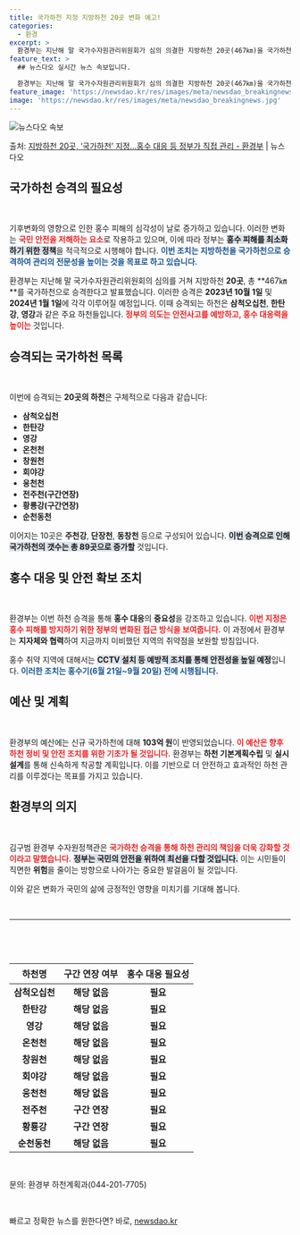 ```yaml
---
title: 국가하천 지정 지방하천 20곳 변화 예고!
categories:
  - 환경
excerpt: >
  환경부는 지난해 말 국가수자원관리위원회가 심의 의결한 지방하천 20곳(467㎞)을 국가하천으로 오는 8일 승…
feature_text: >
  ## 뉴스다오 실시간 뉴스 속보입니다.

  환경부는 지난해 말 국가수자원관리위원회가 심의 의결한 지방하천 20곳(467㎞)을 국가하천으로 오는 8일 승…
feature_image: 'https://newsdao.kr/res/images/meta/newsdao_breakingnews.jpg'
image: 'https://newsdao.kr/res/images/meta/newsdao_breakingnews.jpg'
---
```


![뉴스다오 속보](https://newsdao.kr/res/images/meta/newsdao_breakingnews.jpg)

<p>출처: <a href="https://newsdao.kr/3125" rel="dofollow">지방하천 20곳, ‘국가하천’ 지정…홍수 대응 등 정부가 직접 관리 - 환경부</a> | 뉴스다오</p>

<h2 data-ke-size="size26">국가하천 승격의 필요성</h2>

<p data-ke-size="size16">&nbsp;</p>

기후변화의 영향으로 인한 홍수 피해의 심각성이 날로 증가하고 있습니다. 이러한 변화는 <b><span style="color: #ee2323;">국민 안전을 저해하는 요소</span></b>로 작용하고 있으며, 이에 따라 정부는 <b><span style="background-color: #21538527;">홍수 피해를 최소화하기 위한 정책</span></b>을 적극적으로 시행해야 합니다. <b><span style="color: #1a5490;">이번 조치는 지방하천을 국가하천으로 승격하여 관리의 전문성을 높이는 것을 목표로 하고 있습니다.</span></b>

환경부는 지난해 말 국가수자원관리위원회의 심의를 거쳐 지방하천 **20곳**, 총 **467㎞**를 국가하천으로 승격한다고 발표했습니다. 이러한 승격은 **2023년 10월 1일** 및 **2024년 1월 1일**에 각각 이루어질 예정입니다. 이때 승격되는 하천은 <b>삼척오십천</b>, <b>한탄강</b>, <b>영강</b>과 같은 주요 하천들입니다. <b><span style="color: #ee2323;">정부의 의도는 안전사고를 예방하고, 홍수 대응력을 높이는</span></b> 것입니다.

<h2 data-ke-size="size26">승격되는 국가하천 목록</h2>

<p data-ke-size="size16">&nbsp;</p>

이번에 승격되는 **20곳의 하천**은 구체적으로 다음과 같습니다:

<ul>
    <li><b>삼척오십천</b></li>
    <li><b>한탄강</b></li>
    <li><b>영강</b></li>
    <li><b>온천천</b></li>
    <li><b>창원천</b></li>
    <li><b>회야강</b></li>
    <li><b>웅천천</b></li>
    <li><b>전주천(구간연장)</b></li>
    <li><b>황룡강(구간연장)</b></li>
    <li><b>순천동천</b></li>
</ul>

이어지는 10곳은 <b>주천강</b>, <b>단장천</b>, <b>동창천</b> 등으로 구성되어 있습니다. <b><span style="background-color: #21538527;">이번 승격으로 인해 국가하천의 갯수는 총 89곳으로 증가할</span></b> 것입니다. 

<h2 data-ke-size="size26">홍수 대응 및 안전 확보 조치</h2>

<p data-ke-size="size16">&nbsp;</p>

환경부는 이번 하천 승격을 통해 <b>홍수 대응</b>의 **중요성**을 강조하고 있습니다. <b><span style="color: #ee2323;">이번 지정은 홍수 피해를 방지하기 위한 정부의 변화된 접근 방식을 보여줍니다.</span></b> 이 과정에서 환경부는 **지자체와 협력**하여 지금까지 미비했던 지역의 취약점을 보완할 방침입니다. 

홍수 취약 지역에 대해서는 <b><span style="background-color: #21538527;">CCTV 설치 등 예방적 조치를 통해 안전성을 높일 예정</span></b>입니다. <b><span style="color: #1a5490;">이러한 조치는 홍수기(6월 21일~9월 20일) 전에 시행됩니다.</span></b> 

<h2 data-ke-size="size26">예산 및 계획</h2>

<p data-ke-size="size16">&nbsp;</p>

환경부의 예산에는 신규 국가하천에 대해 **103억 원**이 반영되었습니다. <b><span style="color: #ee2323;">이 예산은 향후 하천 정비 및 안전 조치를 위한 기초가 될 것입니다.</span></b> 환경부는 **하천 기본계획수립** 및 **실시설계**를 통해 신속하게 착공할 계획입니다. 이를 기반으로 더 안전하고 효과적인 하천 관리를 이루겠다는 목표를 가지고 있습니다.

<h2 data-ke-size="size26">환경부의 의지</h2>

<p data-ke-size="size16">&nbsp;</p>

김구범 환경부 수자원정책관은 <b><span style="color: #ee2323;">국가하천 승격을 통해 하천 관리의 책임을 더욱 강화할 것이라고 말했습니다.</span></b> <b><span style="background-color: #21538527;">정부는 국민의 안전을 위하여 최선을 다할 것입니다.</span></b> 이는 시민들이 직면한 **위험**을 줄이는 방향으로 나아가는 중요한 발걸음이 될 것입니다. 

이와 같은 변화가 국민의 삶에 긍정적인 영향을 미치기를 기대해 봅니다. 

<p data-ke-size="size16">&nbsp;</p>

<hr>

<p data-ke-size="size16">&nbsp;</p>

<p data-ke-size="size16">&nbsp;</p>

<table style="width: 100%; border-collapse: collapse;">
  <thead>
    <tr>
      <th style="text-align: center; height: 36px;"><b>하천명</b></th>
      <th style="text-align: center; height: 36px;"><b>구간 연장 여부</b></th>
      <th style="text-align: center; height: 36px;"><b>홍수 대응 필요성</b></th>
    </tr>
  </thead>
  <tbody>
    <tr>
      <td style="text-align: center; height: 17px;"><b>삼척오십천</b></td>
      <td style="text-align: center; height: 17px;"><b>해당 없음</b></td>
      <td style="text-align: center; height: 17px;"><b>필요</b></td>
    </tr>
    <tr>
      <td style="text-align: center; height: 17px;"><b>한탄강</b></td>
      <td style="text-align: center; height: 17px;"><b>해당 없음</b></td>
      <td style="text-align: center; height: 17px;"><b>필요</b></td>
    </tr>
    <tr>
      <td style="text-align: center; height: 17px;"><b>영강</b></td>
      <td style="text-align: center; height: 17px;"><b>해당 없음</b></td>
      <td style="text-align: center; height: 17px;"><b>필요</b></td>
    </tr>
    <tr>
      <td style="text-align: center; height: 17px;"><b>온천천</b></td>
      <td style="text-align: center; height: 17px;"><b>해당 없음</b></td>
      <td style="text-align: center; height: 17px;"><b>필요</b></td>
    </tr>
    <tr>
      <td style="text-align: center; height: 17px;"><b>창원천</b></td>
      <td style="text-align: center; height: 17px;"><b>해당 없음</b></td>
      <td style="text-align: center; height: 17px;"><b>필요</b></td>
    </tr>
    <tr>
      <td style="text-align: center; height: 17px;"><b>회야강</b></td>
      <td style="text-align: center; height: 17px;"><b>해당 없음</b></td>
      <td style="text-align: center; height: 17px;"><b>필요</b></td>
    </tr>
    <tr>
      <td style="text-align: center; height: 17px;"><b>웅천천</b></td>
      <td style="text-align: center; height: 17px;"><b>해당 없음</b></td>
      <td style="text-align: center; height: 17px;"><b>필요</b></td>
    </tr>
    <tr>
      <td style="text-align: center; height: 17px;"><b>전주천</b></td>
      <td style="text-align: center; height: 17px;"><b>구간 연장</b></td>
      <td style="text-align: center; height: 17px;"><b>필요</b></td>
    </tr>
    <tr>
      <td style="text-align: center; height: 17px;"><b>황룡강</b></td>
      <td style="text-align: center; height: 17px;"><b>구간 연장</b></td>
      <td style="text-align: center; height: 17px;"><b>필요</b></td>
    </tr>
    <tr>
      <td style="text-align: center; height: 17px;"><b>순천동천</b></td>
      <td style="text-align: center; height: 17px;"><b>해당 없음</b></td>
      <td style="text-align: center; height: 17px;"><b>필요</b></td>
    </tr>
  </tbody>
</table>

<p data-ke-size="size16">&nbsp;</p>

문의: 환경부 하천계획과(044-201-7705)

<p data-ke-size="size16">&nbsp;</p> 

빠르고 정확한 뉴스를 원한다면? 바로, <a href="https://newsdao.kr" rel="dofollow">newsdao.kr</a>


